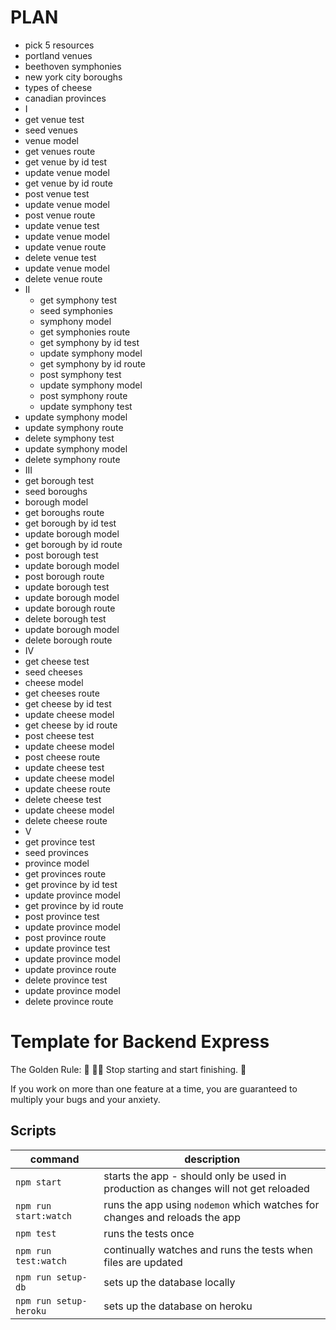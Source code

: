 # PLAN

  - pick 5 resources
  - portland venues
  - beethoven symphonies
  - new york city boroughs
  - types of cheese
  - canadian provinces
  - I
  - get venue test
  - seed venues
  - venue model
  - get venues route
  - get venue by id test
  - update venue model
  - get venue by id route
  - post venue test
  - update venue model
  - post venue route
  - update venue test
  - update venue model
  - update venue route
  - delete venue test
  - update venue model
  - delete venue route
- II
  - get symphony test
  - seed symphonies
  - symphony model
  - get symphonies route
  - get symphony by id test
  - update symphony model
  - get symphony by id route
  - post symphony test
  - update symphony model
  - post symphony route
  - update symphony test
- update symphony model
- update symphony route
- delete symphony test
- update symphony model
- delete symphony route
- III
- get borough test
- seed boroughs
- borough model
- get boroughs route
- get borough by id test
- update borough model
- get borough by id route
- post borough test
- update borough model
- post borough route
- update borough test
- update borough model
- update borough route
- delete borough test
- update borough model
- delete borough route
- IV
- get cheese test
- seed cheeses
- cheese model
- get cheeses route
- get cheese by id test
- update cheese model
- get cheese by id route
- post cheese test
- update cheese model
- post cheese route
- update cheese test
- update cheese model
- update cheese route
- delete cheese test
- update cheese model
- delete cheese route
- V
- get province test
- seed provinces
- province model
- get provinces route
- get province by id test
- update province model
- get province by id route
- post province test
- update province model
- post province route
- update province test
- update province model
- update province route
- delete province test
- update province model
- delete province route


# Template for Backend Express

The Golden Rule:
🦸 🦸‍♂️ Stop starting and start finishing. 🏁

If you work on more than one feature at a time, you are guaranteed to multiply your bugs and your anxiety.

## Scripts

| command                | description                                                                         |
| ---------------------- | ----------------------------------------------------------------------------------- |
| `npm start`            | starts the app - should only be used in production as changes will not get reloaded |
| `npm run start:watch`  | runs the app using `nodemon` which watches for changes and reloads the app          |
| `npm test`             | runs the tests once                                                                 |
| `npm run test:watch`   | continually watches and runs the tests when files are updated                       |
| `npm run setup-db`     | sets up the database locally                                                        |
| `npm run setup-heroku` | sets up the database on heroku                                                      |

